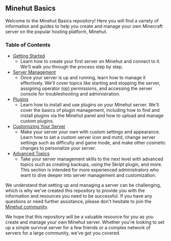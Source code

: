 ## Minehut Basics

Welcome to the Minehut Basics repository! Here you will find a variety of information and guides to help you create and manage your own Minecraft server on the popular hosting platform, Minehut.

### Table of Contents

- [Getting Started](https://github.com/emopedia/Minehut-Basics/tree/getting-started#readme)
  - Learn how to create your first server on Minehut and connect to it. We'll walk you through the process step by step.
- [Server Management](https://github.com/emopedia/Minehut-Basics/tree/server-management#readme)
  - Once your server is up and running, learn how to manage it effectively. We'll cover topics like starting and stopping the server, assigning operator (op) permissions, and accessing the server console for troubleshooting and administration.
- [Plugins](https://github.com/emopedia/Minehut-Basics/tree/plugins#readme)
  - Learn how to install and use plugins on your Minehut server. We'll cover the basics of plugin management, including how to find and install plugins via the Minehut panel and how to upload and manage custom plugins.
- [Customizing Your Server](https://github.com/emopedia/Minehut-Basics/tree/customizing#readme)
  - Make your server your own with custom settings and appearance. Learn how to set a custom server icon and motd, change server settings such as difficulty and game mode, and make other cosmetic changes to personalize your server.
- [Advanced Topics](https://github.com/emopedia/Minehut-Basics/tree/advanced#readme)
  - Take your server management skills to the next level with advanced topics such as creating backups, using the Skript plugin, and more. This section is intended for more experienced administrators who want to dive deeper into server management and customization.

We understand that setting up and managing a server can be challenging, which is why we've created this repository to provide you with the information and resources you need to be successful. If you have any questions or need further assistance, please don't hesitate to join the [Minehut community](https://discord.gg/minehut).

We hope that this repository will be a valuable resource for you as you create and manage your own Minehut server. Whether you're looking to set up a simple survival server for a few friends or a complex network of servers for a large community, we've got you covered.
